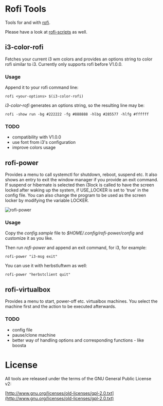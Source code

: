 # Rofi Tools

Tools for and with [rofi](https://github.com/DaveDavenport/rofi).

Please have a look at [rofi-scripts](https://github.com/carnager/rofi-scripts)
as well.

## i3-color-rofi

Fetches your current i3 wm colors and provides an options string to
color rofi similar to i3. Currently only supports rofi before V1.0.0.

### Usage

Append it to your rofi command line:

    rofi <your-options> $(i3-color-rofi)

*i3-color-rofi* generates an options string, so the resulting line may be:

    rofi -show run -bg #222222 -fg #888888 -hlbg #285577 -hlfg #ffffff

### TODO

* compatibility with V1.0.0
* use font from i3's configuration
* improve colors usage

## rofi-power

Provides a menu to call systemctl for shutdown, reboot, suspend etc. It also
shows an entry to exit the window manager if you provide an exit command.
If suspend or hibernate is selected then i3lock is called to have the screen
locked after waking up the system, if USE_LOCKER is set to 'true' in the config file.
You can also change the program to be used as the screen locker by modifying the
variable LOCKER.

![rofi-power](rofi-power.png)

### Usage

Copy the *config.sample* file to *$HOME/.config/rofi-power/config* and customize it as you like.

Then run *rofi-power* and append an exit command, for i3, for example:

    rofi-power "i3-msg exit"

You can use it with herbstluftwm as well:

    rofi-power "herbstclient quit"

## rofi-virtualbox

Provides a menu to start, power-off etc. virtualbox machines. You select the machine first and the
action to be executed afterwards.

### TODO

* config file
* pause/clone machine
* better way of handling options and corresponding functions - like boosta

# License

All tools are released under the terms of the GNU General Public License v2:

[http://www.gnu.org/licenses/old-licenses/gpl-2.0.txt](http://www.gnu.org/licenses/old-licenses/gpl-2.0.txt)
